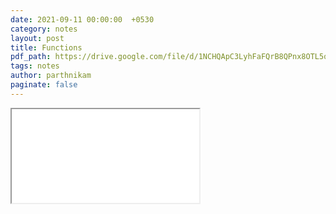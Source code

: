 ```yaml
---
date: 2021-09-11 00:00:00  +0530
category: notes
layout: post
title: Functions
pdf_path: https://drive.google.com/file/d/1NCHQApC3LyhFaFQrB8QPnx8OTL5qnG4N/preview?usp=sharing
tags: notes
author: parthnikam
paginate: false
---
```


<iframe class="embed-pdf" src="{{ page.pdf_path }}#toolbar=0" seamless="seamless" scrolling="no" style="overflow:hidden"></iframe>
